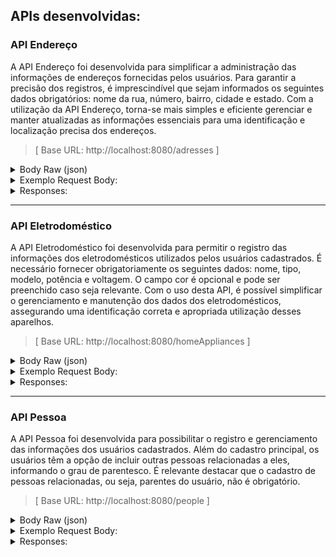 ##  APIs desenvolvidas:

### API Endereço

A API Endereço foi desenvolvida para simplificar a administração das informações de endereços fornecidas pelos usuários. Para garantir a precisão dos registros, é imprescindível que sejam informados os seguintes dados obrigatórios: nome da rua, número, bairro, cidade e estado. Com a utilização da API Endereço, torna-se mais simples e eficiente gerenciar e manter atualizadas as informações essenciais para uma identificação e localização precisa dos endereços.

>[ Base URL: http://localhost:8080/adresses ]

<details>
    <summary>Body Raw (json)</summary>

```
{
    "street": "string",
    "number": "string",
    "neighborhood": "string",
    "city": "string",
    "state": "string"
}
```
</details>

<details>
  <summary>Exemplo Request Body:</summary>


```
{
    "street": "Rua dos Patriotas",
    "number": "20",
    "neighborhood": "Ipiranga",
    "city": "São Paulo",
    "state": "SP"
}
```
</details>

<details>
  <summary>Responses:</summary>

201 - _Created_
- Será retornado o id do registro criado

```
1
```

400 - _Bad Request_

```
{
  "code": "tc.argumentNotValid",
  "message": "state:Insira apenas a sigla do estado, ex: RJ;"
}
```

500 - _Internal Server Error_

```
{
	"code": "tc.address.errorToAccessDatabase",
	"message": "Erro ao tentar acessar o banco de dados"
}
```
</details>



---------
### API Eletrodoméstico

A API Eletrodoméstico foi desenvolvida para permitir o registro das informações dos eletrodomésticos utilizados pelos usuários cadastrados. É necessário fornecer obrigatoriamente os seguintes dados: nome, tipo, modelo, potência e voltagem. O campo cor é opcional e pode ser preenchido caso seja relevante. Com o uso desta API, é possível simplificar o gerenciamento e manutenção dos dados dos eletrodomésticos, assegurando uma identificação correta e apropriada utilização desses aparelhos.

>[ Base URL: http://localhost:8080/homeAppliances ]

<details>
    <summary>Body Raw (json)</summary>

```
{
    "name": String,
    "brand": String,
    "model": String,
    "color": String,
    "power": Long,
    "voltage": Long
}
```
</details>

<details>
  <summary>Exemplo Request Body:</summary>


```
{
    "name": "Airfryer  ",
    "brand": "Philips Walita",
    "model": "High Connect",
    "color": "Preta",
    "power": 2000,
    "voltage": 110
}
```
</details>

<details>
  <summary>Responses:</summary>
201 - _Created_

- Será retornado o id do registro criado

```
1
```

422 - _Unprocessable Entity_

```
{
    "code": "tc.homeAppliance.IllegalArgumentVoltage",
    "message": "Voltagem inválida, insira 110 ou 220"
}
```

500 - _Internal Server Error_

```
{
	"code": "tc.homeAppliance.errorToAccessDatabase",
	"message": "Erro ao tentar acessar o banco de dados"
}
```
</details>

---------
### API Pessoa

A API Pessoa foi desenvolvida para possibilitar o registro e gerenciamento das informações dos usuários cadastrados. Além do cadastro principal, os usuários têm a opção de incluir outras pessoas relacionadas a eles, informando o grau de parentesco. É relevante destacar que o cadastro de pessoas relacionadas, ou seja, parentes do usuário, não é obrigatório.
>[ Base URL: http://localhost:8080/people ]


<details>
    <summary>Body Raw (json)</summary>

```
{
    "name": "string",
    "cpf": "string",
    "birthDate": "string",
    "gender": "string"",
    "relatives":[
        {
            "name": "string",
            "parentage": "string",
            "gender": "string"
        }
    ]
}
```

</details>

<details>
  <summary>Exemplo Request Body:</summary>

```
{
    "name": "Michael De Santa",
    "cpf": "527.880.090-97",
    "birthDate": "1965-09-06",
    "gender": "Masculino",
    "relatives": [
        {
            "name": "Amanda De Santa",
            "parentage": "Esposa",
            "gender": "Feminino"
        },
        {
            "name": "Tracey De Santa",
            "parentage": "Filha",
            "gender": "Feminino"
        }
    ]
}
```

</details>

<details>
  <summary>Responses:</summary>


201 - _Created_

- Será retornado o id do registro criado

```
1
```



422 - _Unprocessable Entity_

- Caso o CPF já esteja cadastrado

```
{
	"code": "tc.person.CpfAlreadyRegistered",
	"message": "CPF já cadastrado"
}
```



500 - _Internal Server Error_

```
{
	"code": "tc.person.errorToAccessDatabase",
	"message": "Erro ao tentar acessar o banco de dados"
}
```

</details>

